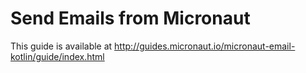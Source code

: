 # Send Emails from Micronaut #

This guide is available at http://guides.micronaut.io/micronaut-email-kotlin/guide/index.html
